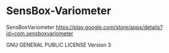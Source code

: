 SensBox-Variometer
==================

SensBoxVariometer
https://play.google.com/store/apps/details?id=com.sensboxvariometer

GNU GENERAL PUBLIC LICENSE Version 3
